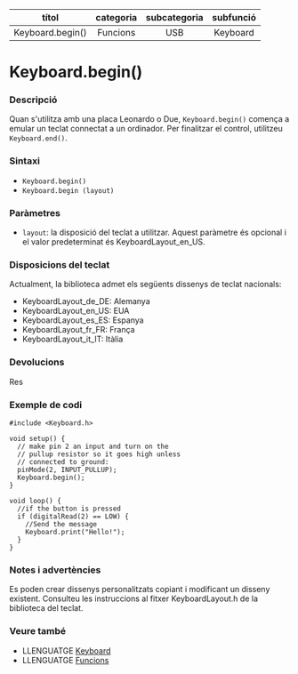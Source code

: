 
| títol | categoria  | subcategoria | subfunció |
| :---: | :--------: | :----------: | :-------: |
| Keyboard.begin() | Funcions | USB | Keyboard |

# Keyboard.begin()

### Descripció

Quan s'utilitza amb una placa Leonardo o Due, `Keyboard.begin()` comença a emular un teclat connectat a un ordinador. Per finalitzar el control, utilitzeu `Keyboard.end()`.

### Sintaxi

* `Keyboard.begin()`
* `Keyboard.begin (layout)`

### Paràmetres

* `layout`: la disposició del teclat a utilitzar. Aquest paràmetre és opcional i el valor predeterminat és KeyboardLayout_en_US.

### Disposicions del teclat

Actualment, la biblioteca admet els següents dissenys de teclat nacionals:
- KeyboardLayout_de_DE: Alemanya
- KeyboardLayout_en_US: EUA
- KeyboardLayout_es_ES: Espanya
- KeyboardLayout_fr_FR: França
- KeyboardLayout_it_IT: Itàlia

### Devolucions

Res

### Exemple de codi

```
#include <Keyboard.h>

void setup() {
  // make pin 2 an input and turn on the
  // pullup resistor so it goes high unless
  // connected to ground:
  pinMode(2, INPUT_PULLUP);
  Keyboard.begin();
}

void loop() {
  //if the button is pressed
  if (digitalRead(2) == LOW) {
    //Send the message
    Keyboard.print("Hello!");
  }
}
```

### Notes i advertències

Es poden crear dissenys personalitzats copiant i modificant un disseny existent. Consulteu les instruccions al fitxer KeyboardLayout.h de la biblioteca del teclat.

### Veure també

* LLENGUATGE [Keyboard](../Keyboard.md)
* LLENGUATGE [Funcions](../../Funcions.md)
